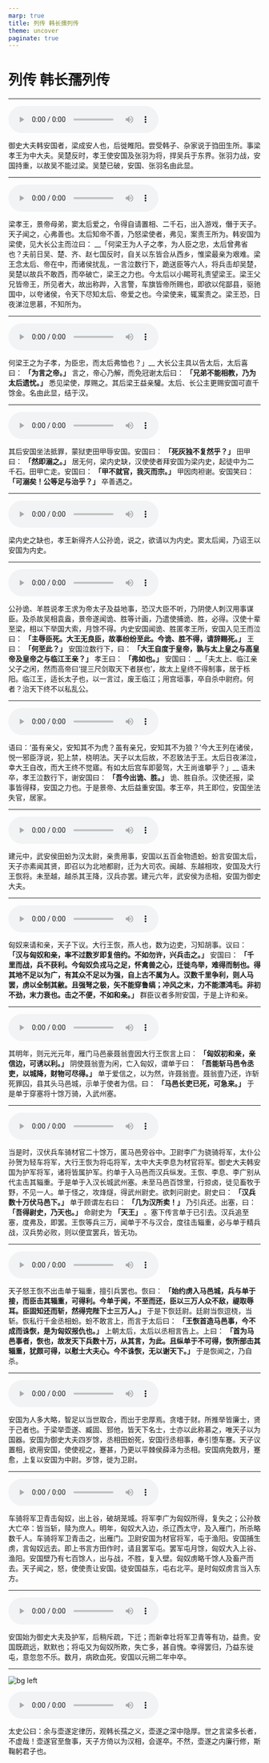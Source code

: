 ```yaml
---
marp: true
title: 列传 韩长孺列传
theme: uncover
paginate: true
---
```


# 列传 韩长孺列传

---

![](assets/audios/108/1.mp3)

御史大夫韩安国者，梁成安人也，后徙睢阳。尝受韩子、杂家说于驺田生所。事梁孝王为中大夫。吴楚反时，孝王使安国及张羽为将，捍吴兵于东界。张羽力战，安国持重，以故吴不能过梁。吴楚已破，安国、张羽名由此显。

---

![](assets/audios/108/2.mp3)

梁孝王，景帝母弟，窦太后爱之，令得自请置相、二千石，出入游戏，僭于天子。天子闻之，心弗善也。太后知帝不善，乃怒梁使者，弗见，案责王所为。韩安国为梁使，见大长公主而泣曰： __「何梁王为人子之孝，为人臣之忠，太后曾弗省也？夫前日吴、楚、齐、赵七国反时，自关以东皆合从西乡，惟梁最亲为艰难。梁王念太后、帝在中，而诸侯扰乱，一言泣数行下，跪送臣等六人，将兵击却吴楚，吴楚以故兵不敢西，而卒破亡，梁王之力也。今太后以小睗苛礼责望梁王。梁王父兄皆帝王，所见者大，故出称跸，入言警，车旗皆帝所赐也，即欲以侘鄙县，驱驰国中，以夸诸侯，令天下尽知太后、帝爱之也。今梁使来，辄案责之。梁王恐，日夜涕泣思慕，不知所为。

---

![](assets/audios/108/3.mp3)

何梁王之为子孝，为臣忠，而太后弗恤也？」__ 大长公主具以告太后，太后喜曰： __「为言之帝。」__ 言之，帝心乃解，而免冠谢太后曰： __「兄弟不能相教，乃为太后遗忧。」__ 悉见梁使，厚赐之。其后梁王益亲驩。太后、长公主更赐安国可直千馀金。名由此显，结于汉。

---

![](assets/audios/108/4.mp3)

其后安国坐法抵罪，蒙狱吏田甲辱安国。安国曰： __「死灰独不复然乎？」__ 田甲曰： __「然即溺之。」__ 居无何，梁内史缺，汉使使者拜安国为梁内史，起徒中为二千石。田甲亡走。安国曰： __「甲不就官，我灭而宗。」__ 甲因肉袒谢。安国笑曰： __「可溺矣！公等足与治乎？」__ 卒善遇之。

---

![](assets/audios/108/5.mp3)

梁内史之缺也，孝王新得齐人公孙诡，说之，欲请以为内史。窦太后闻，乃诏王以安国为内史。

---

![](assets/audios/108/6.mp3)

公孙诡、羊胜说孝王求为帝太子及益地事，恐汉大臣不听，乃阴使人刺汉用事谋臣。及杀故吴相袁盎，景帝遂闻诡、胜等计画，乃遣使捕诡、胜，必得。汉使十辈至梁，相以下举国大索，月馀不得。内史安国闻诡、胜匿孝王所，安国入见王而泣曰： __「主辱臣死。大王无良臣，故事纷纷至此。今诡、胜不得，请辞赐死。」__ 王曰： __「何至此？」__ 安国泣数行下，曰： __「大王自度于皇帝，孰与太上皇之与高皇帝及皇帝之与临江王亲？」__ 孝王曰： __「弗如也。」__ 安国曰： __「夫太上、临江亲父子之闲，然而高帝曰‘提三尺剑取天下者朕也’，故太上皇终不得制事，居于栎阳。临江王，适长太子也，以一言过，废王临江；用宫垣事，卒自杀中尉府。何者？治天下终不以私乱公。

---

![](assets/audios/108/7.mp3)

语曰：‘虽有亲父，安知其不为虎？虽有亲兄，安知其不为狼？’今大王列在诸侯，悦一邪臣浮说，犯上禁，桡明法。天子以太后故，不忍致法于王。太后日夜涕泣，幸大王自改，而大王终不觉寤。有如太后宫车即晏驾，大王尚谁攀乎？」__ 语未卒，孝王泣数行下，谢安国曰： __「吾今出诡、胜。」__ 诡、胜自杀。汉使还报，梁事皆得释，安国之力也。于是景帝、太后益重安国。孝王卒，共王即位，安国坐法失官，居家。

---

![](assets/audios/108/8.mp3)

建元中，武安侯田蚡为汉太尉，亲贵用事，安国以五百金物遗蚡。蚡言安国太后，天子亦素闻其贤，即召以为北地都尉，迁为大司农。闽越、东越相攻，安国及大行王恢将。未至越，越杀其王降，汉兵亦罢。建元六年，武安侯为丞相，安国为御史大夫。

---

![](assets/audios/108/9.mp3)

匈奴来请和亲，天子下议。大行王恢，燕人也，数为边吏，习知胡事。议曰： __「汉与匈奴和亲，率不过数岁即复倍约。不如勿许，兴兵击之。」__ 安国曰： __「千里而战，兵不获利。今匈奴负戎马之足，怀禽兽之心，迁徙鸟举，难得而制也。得其地不足以为广，有其众不足以为强，自上古不属为人。汉数千里争利，则人马罢，虏以全制其敝。且强弩之极，矢不能穿鲁缟；冲风之末，力不能漂鸿毛。非初不劲，末力衰也。击之不便，不如和亲。」__ 群臣议者多附安国，于是上许和亲。

---

![](assets/audios/108/10.mp3)

其明年，则元光元年，雁门马邑豪聂翁壹因大行王恢言上曰： __「匈奴初和亲，亲信边，可诱以利。」__ 阴使聂翁壹为闲，亡入匈奴，谓单于曰： __「吾能斩马邑令丞吏，以城降，财物可尽得。」__ 单于爱信之，以为然，许聂翁壹。聂翁壹乃还，诈斩死罪囚，县其头马邑城，示单于使者为信。曰： __「马邑长吏已死，可急来。」__ 于是单于穿塞将十馀万骑，入武州塞。

---

![](assets/audios/108/11.mp3)

当是时，汉伏兵车骑材官二十馀万，匿马邑旁谷中。卫尉李广为骁骑将军，太仆公孙贺为轻车将军，大行王恢为将屯将军，太中大夫李息为材官将军。御史大夫韩安国为护军将军，诸将皆属护军。约单于入马邑而汉兵纵发。王恢、李息、李广别从代主击其辎重。于是单于入汉长城武州塞。未至马邑百馀里，行掠卤，徒见畜牧于野，不见一人。单于怪之，攻烽燧，得武州尉史。欲刺问尉史。尉史曰： __「汉兵数十万伏马邑下。」__ 单于顾谓左右曰： __「几为汉所卖！」__ 乃引兵还。出塞，曰： __「吾得尉史，乃天也。」__ 命尉史为 __「天王」__ 。塞下传言单于已引去。汉兵追至塞，度弗及，即罢。王恢等兵三万，闻单于不与汉合，度往击辎重，必与单于精兵战，汉兵势必败，则以便宜罢兵，皆无功。

---

![](assets/audios/108/12.mp3)

天子怒王恢不出击单于辎重，擅引兵罢也。恢曰： __「始约虏入马邑城，兵与单于接，而臣击其辎重，可得利。今单于闻，不至而还，臣以三万人众不敌，禔取辱耳。臣固知还而斩，然得完陛下士三万人。」__ 于是下恢廷尉。廷尉当恢逗桡，当斩。恢私行千金丞相蚡。蚡不敢言上，而言于太后曰： __「王恢首造马邑事，今不成而诛恢，是为匈奴报仇也。」__ 上朝太后，太后以丞相言告上。上曰： __「首为马邑事者，恢也，故发天下兵数十万，从其言，为此。且纵单于不可得，恢所部击其辎重，犹颇可得，以慰士大夫心。今不诛恢，无以谢天下。」__ 于是恢闻之，乃自杀。

---

![](assets/audios/108/13.mp3)

安国为人多大略，智足以当世取合，而出于忠厚焉。贪嗜于财。所推举皆廉士，贤于己者也。于梁举壶遂、臧固、郅他，皆天下名士，士亦以此称慕之，唯天子以为国器。安国为御史大夫四岁馀，丞相田蚡死，安国行丞相事，奉引堕车蹇。天子议置相，欲用安国，使使视之，蹇甚，乃更以平棘侯薛泽为丞相。安国病免数月，蹇愈，上复以安国为中尉。岁馀，徙为卫尉。

---

![](assets/audios/108/14.mp3)

车骑将军卫青击匈奴，出上谷，破胡茏城。将军李广为匈奴所得，复失之；公孙敖大亡卒：皆当斩，赎为庶人。明年，匈奴大入边，杀辽西太守，及入雁门，所杀略数千人。车骑将军卫青击之，出雁门。卫尉安国为材官将军，屯于渔阳。安国捕生虏，言匈奴远去。即上书言方田作时，请且罢军屯。罢军屯月馀，匈奴大入上谷、渔阳。安国壁乃有七百馀人，出与战，不胜，复入壁。匈奴虏略千馀人及畜产而去。天子闻之，怒，使使责让安国。徒安国益东，屯右北平。是时匈奴虏言当入东方。

---

![](assets/audios/108/15.mp3)

安国始为御史大夫及护军，后稍斥疏，下迁；而新幸壮将军卫青等有功，益贵。安国既疏远，默默也；将屯又为匈奴所欺，失亡多，甚自愧。幸得罢归，乃益东徙屯，意忽忽不乐。数月，病欧血死。安国以元朔二年中卒。

---

![bg left](assets/images/simaqian.jpg)

![](assets/audios/108/16.mp3)

太史公曰：余与壶遂定律历，观韩长孺之义，壶遂之深中隐厚。世之言梁多长者，不虚哉！壶遂官至詹事，天子方倚以为汉相，会遂卒。不然，壶遂之内廉行修，斯鞠躬君子也。